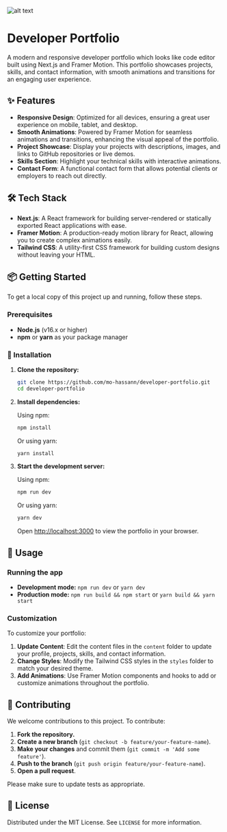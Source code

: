 ![alt text](https://github.com/mo-hassann/my-portfolio/blob/master/public/projects-imgs/portfolio.png)

# Developer Portfolio

A modern and responsive developer portfolio which looks like code editor built using Next.js and Framer Motion. This portfolio showcases projects, skills, and contact information, with smooth animations and transitions for an engaging user experience.

## ✨ Features

- **Responsive Design**: Optimized for all devices, ensuring a great user experience on mobile, tablet, and desktop.
- **Smooth Animations**: Powered by Framer Motion for seamless animations and transitions, enhancing the visual appeal of the portfolio.
- **Project Showcase**: Display your projects with descriptions, images, and links to GitHub repositories or live demos.
- **Skills Section**: Highlight your technical skills with interactive animations.
- **Contact Form**: A functional contact form that allows potential clients or employers to reach out directly.

## 🛠️ Tech Stack

- **Next.js**: A React framework for building server-rendered or statically exported React applications with ease.
- **Framer Motion**: A production-ready motion library for React, allowing you to create complex animations easily.
- **Tailwind CSS**: A utility-first CSS framework for building custom designs without leaving your HTML.

## 📦 Getting Started

To get a local copy of this project up and running, follow these steps.

### Prerequisites

- **Node.js** (v16.x or higher)
- **npm** or **yarn** as your package manager

### 🚀 Installation

1. **Clone the repository:**

    ```bash
    git clone https://github.com/mo-hassann/developer-portfolio.git
    cd developer-portfolio
    ```

2. **Install dependencies:**

    Using npm:

    ```bash
    npm install
    ```

    Or using yarn:

    ```bash
    yarn install
    ```

3. **Start the development server:**

    Using npm:

    ```bash
    npm run dev
    ```

    Or using yarn:

    ```bash
    yarn dev
    ```

    Open [http://localhost:3000](http://localhost:3000) to view the portfolio in your browser.

## 📖 Usage

### Running the app

- **Development mode:** `npm run dev` or `yarn dev`
- **Production mode:** `npm run build && npm start` or `yarn build && yarn start`

### Customization

To customize your portfolio:

1. **Update Content**: Edit the content files in the `content` folder to update your profile, projects, skills, and contact information.
2. **Change Styles**: Modify the Tailwind CSS styles in the `styles` folder to match your desired theme.
3. **Add Animations**: Use Framer Motion components and hooks to add or customize animations throughout the portfolio.

## 🤝 Contributing

We welcome contributions to this project. To contribute:

1. **Fork the repository.**
2. **Create a new branch** (`git checkout -b feature/your-feature-name`).
3. **Make your changes** and commit them (`git commit -m 'Add some feature'`).
4. **Push to the branch** (`git push origin feature/your-feature-name`).
5. **Open a pull request**.

Please make sure to update tests as appropriate.

## 📜 License

Distributed under the MIT License. See `LICENSE` for more information.
